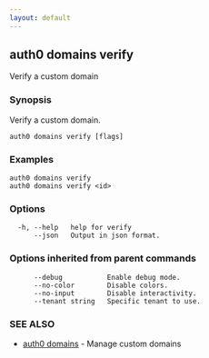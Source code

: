 ```yaml
---
layout: default
---
```

## auth0 domains verify

Verify a custom domain

### Synopsis

Verify a custom domain.

```
auth0 domains verify [flags]
```

### Examples

```
auth0 domains verify 
auth0 domains verify <id>
```

### Options

```
  -h, --help   help for verify
      --json   Output in json format.
```

### Options inherited from parent commands

```
      --debug           Enable debug mode.
      --no-color        Disable colors.
      --no-input        Disable interactivity.
      --tenant string   Specific tenant to use.
```

### SEE ALSO

* [auth0 domains](auth0_domains.md)	 - Manage custom domains

